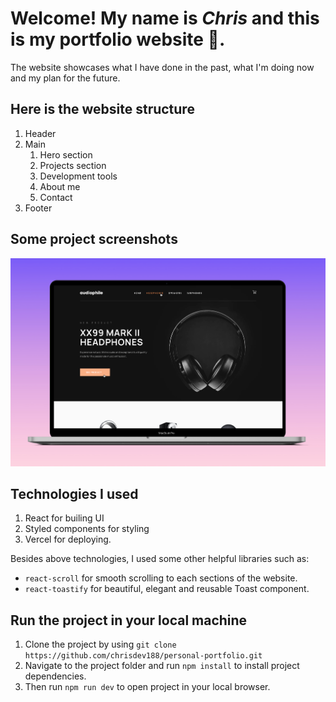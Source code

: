 # Welcome! My name is _Chris_ and this is my portfolio website 🚀.

The website showcases what I have done in the past, what I'm doing now and my plan for the future.

## Here is the website structure

1. Header
2. Main
   1. Hero section
   2. Projects section
   3. Development tools
   4. About me
   5. Contact
3. Footer

## Some project screenshots

!["Adiophile - Ecommerce site for selling sound devices"](./public/Audiophile.jpg)

## Technologies I used

1. React for builing UI
2. Styled components for styling
3. Vercel for deploying.

Besides above technologies, I used some other helpful libraries such as:

- `react-scroll` for smooth scrolling to each sections of the website.
- `react-toastify` for beautiful, elegant and reusable Toast component.

## Run the project in your local machine

1. Clone the project by using `git clone https://github.com/chrisdev188/personal-portfolio.git`
2. Navigate to the project folder and run `npm install` to install project dependencies.
3. Then run `npm run dev` to open project in your local browser.
